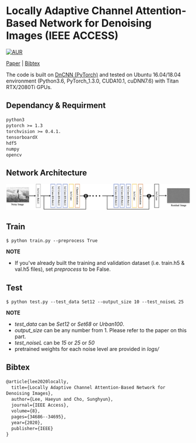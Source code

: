# Locally Adaptive Channel Attention-Based Network for Denoising Images (IEEE ACCESS)
[![AUR](https://img.shields.io/aur/license/yaourt.svg?style=plastic)](LICENSE)

[Paper](https://ieeexplore.ieee.org/abstract/document/8999518) | [Bibtex](#Bibtex)

The code is built on [DnCNN (PyTorch)](https://github.com/SaoYan/DnCNN-PyTorch) and tested on Ubuntu 16.04/18.04 environment (Python3.6, PyTorch_1.3.0, CUDA10.1, cuDNN7.6) with Titan RTX/2080Ti GPUs.

## Dependancy & Requirment
```
python3
pytorch >= 1.3
torchvision >= 0.4.1.
tensorboardX
hdf5
numpy
opencv
```

## Network Architecture
![graph](./images/Architecture.png)

## Train 
```
$ python train.py --preprocess True
```
**NOTE**
* If you've already built the training and validation dataset (i.e. train.h5 & val.h5 files), set *preprocess* to be False.

## Test
```
$ python test.py --test_data Set12 --output_size 10 --test_noiseL 25
```
**NOTE**
* *test_data* can be *Set12* or *Set68* or *Urban100*.
* *output_size* can be any number from 1. Please refer to the paper on this part.
* *test_noiseL* can be *15* or *25* or *50*
* pretrained weights for each noise level are provided in *logs/*

## Bibtex
```
@article{lee2020locally,
  title={Locally Adaptive Channel Attention-Based Network for Denoising Images},
  author={Lee, Haeyun and Cho, Sunghyun},
  journal={IEEE Access},
  volume={8},
  pages={34686--34695},
  year={2020},
  publisher={IEEE}
}
```